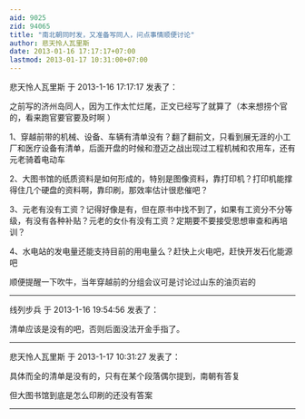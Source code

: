 ```yaml
---
aid: 9025
zid: 94065
title: "南北朝同时发，又准备写同人，问点事情顺便讨论"
author: 悲天怜人瓦里斯
date: 2013-01-16 17:17:17+07:00
lastmod: 2013-01-17 10:31:00+07:00
---
```


悲天怜人瓦里斯 于 2013-1-16 17:17:17 发表了：

之前写的济州岛同人，因为工作太忙烂尾，正文已经写了就算了（本来想捞个官的，看来跑官要官要及时啊
）

1、穿越前带的机械、设备、车辆有清单没有？翻了翻前文，只看到展无涯的小工厂和医疗设备有清单，后面开盘的时候和澄迈之战出现过工程机械和农用车，还有元老骑着电动车

2、大图书馆的纸质资料是如何形成的，特别是图像资料，靠打印机？打印机能撑得住几个硬盘的资料啊，靠印刷，那效率估计很悲催吧？

3、元老有没有工资？记得好像是有，但在原书中找不到了，如果有工资分不分等级，有没有各种补贴？元老的女仆有没有工资？定期要不要接受思想审查和再培训？

4、水电站的发电量还能支持目前的用电量么？赶快上火电吧，赶快开发石化能源吧

顺便提醒一下吹牛，当年穿越前的分组会议可是讨论过山东的油页岩的

---

线列步兵 于 2013-1-16 19:54:56 发表了：

清单应该是没有的吧，否则后面没法开金手指了。

---

悲天怜人瓦里斯 于 2013-1-17 10:31:27 发表了：

具体而全的清单是没有的，只有在某个段落偶尔提到，南朝有答复

但大图书馆到底是怎么印刷的还没有答案

---
